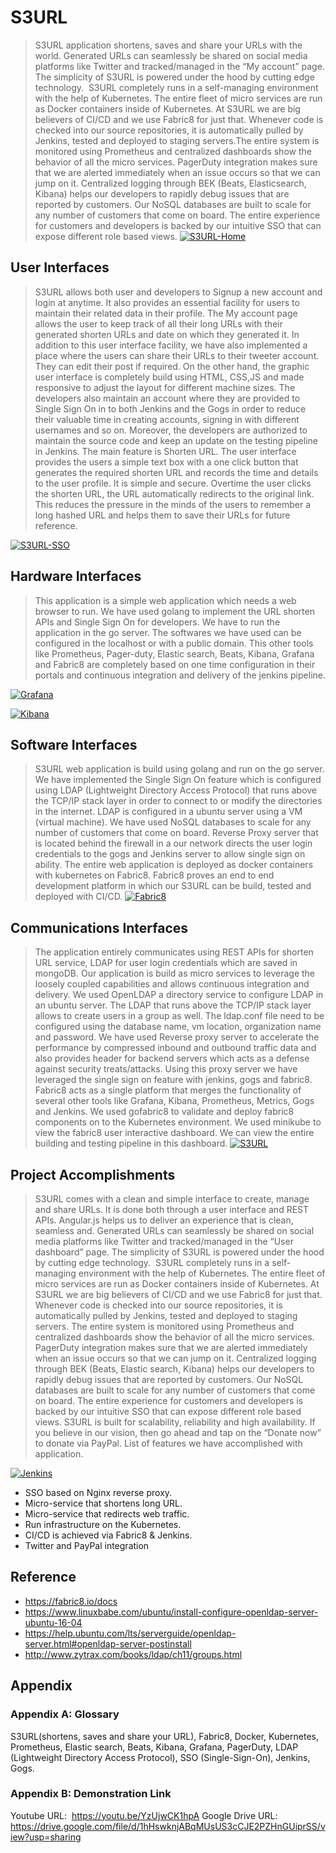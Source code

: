 # S3URL
> S3URL application shortens, saves and share your URLs with the world. Generated URLs can seamlessly be shared on social media platforms like Twitter and tracked/managed in the “My account” page. The simplicity of S3URL is powered under the hood by cutting edge technology.  S3URL completely runs in a self-managing environment with the help of Kubernetes. The entire fleet of micro services are run as Docker containers inside of Kubernetes. At S3URL we are big believers of CI/CD and we use Fabric8 for just that. Whenever code is checked into our source repositories, it is automatically pulled by Jenkins, tested and deployed to staging servers.The entire system is monitored using Prometheus and centralized dashboards show the behavior of all the micro services. PagerDuty integration makes sure that we are alerted immediately when an issue occurs so that we can jump on it. Centralized logging through BEK (Beats, Elasticsearch, Kibana) helps our developers to rapidly debug issues that are reported by customers. Our NoSQL databases are built to scale for any number of customers that come on board. The entire experience for customers and developers is backed by our intuitive SSO that can expose different role based views.
[![S3URL-Home](https://i.imgur.com/3SPukbI.png)](https://i.imgur.com/3SPukbI.png)


## User Interfaces
>S3URL allows both user and developers to Signup a new account and login at anytime. It also provides an essential facility for users to maintain their related data in their profile. The My account page allows the user to keep track of all their long URLs with their generated shorten URLs and date on which they generated it. In addition to this user interface facility, we have also implemented a place where the users can share their URLs to their tweeter account. They can edit their post if required. On the other hand, the graphic user interface is completely build using HTML, CSS,JS and made responsive to adjust the layout for different machine sizes. The developers also maintain an account  where they are provided to Single Sign On in to both Jenkins and the Gogs in order to reduce their valuable time in creating accounts, signing in with different usernames and so on. Moreover, the developers are authorized to maintain the source code and keep an update on the testing pipeline in Jenkins. The main feature is Shorten URL. The user interface provides the users a simple text box with a one click button that generates the required shorten URL and records the time and details to the user profile. It is simple and secure. Overtime the user clicks the shorten URL, the URL automatically redirects to the original link. This reduces the pressure in the minds of the users to remember a long hashed URL and  helps them to save their URLs for future reference.


[![S3URL-SSO](https://i.imgur.com/jFHy9Fx.jpg)](https://i.imgur.com/jFHy9Fx.jpg)


## Hardware Interfaces
> This application is a simple web application which needs a web browser to run. We have used golang to implement the URL shorten APIs and Single Sign On for developers. We have to run the application in the go server. The softwares we have used can be configured in the localhost or with a public domain. This other tools like Prometheus, Pager-duty, Elastic search, Beats, Kibana, Grafana and Fabric8 are completely based on one time configuration in their portals and continuous integration and delivery of the jenkins pipeline.


[![Grafana](https://i.imgur.com/5hwfboi.png)](https://i.imgur.com/5hwfboi.png)

[![Kibana](https://i.imgur.com/jV16D5a.png)](https://i.imgur.com/jV16D5a.png)


## Software Interfaces
> S3URL web application is build using golang and run on the go server. We have implemented the Single Sign On feature which is configured using LDAP (Lightweight Directory Access Protocol) that runs above the TCP/IP stack layer in order to connect to or modify the directories in the internet. LDAP is configured in a ubuntu server using a VM (virtual machine). We have used NoSQL databases to scale for any number of customers that come on board. Reverse Proxy server that is located behind the firewall in a our network directs the user login credentials to the  gogs and Jenkins server to allow single sign on ability. The entire web application is deployed as docker containers with kubernetes on Fabric8. Fabric8 proves an end to end development platform in which our S3URL can be build, tested and deployed with CI/CD.
[![Fabric8](https://i.imgur.com/6WMJZui.png)](https://i.imgur.com/6WMJZui.png)

## Communications Interfaces
> The application entirely communicates using REST APIs for shorten URL service, LDAP for user login credentials which are saved in mongoDB. Our application is build as micro services to leverage the loosely coupled capabilities and allows continuous integration and delivery. We used OpenLDAP a directory service to configure LDAP in an ubuntu server. The LDAP that runs above the TCP/IP stack layer allows to create users in a group as well. The ldap.conf file need to be configured using the database name, vm location, organization name and password. We have used Reverse proxy server to accelerate the performance by compressed inbound and outbound traffic data and also provides header for backend servers which acts as a defense against security treats/attacks. Using this proxy server we have leveraged the single sign on feature with jenkins, gogs and fabric8. Fabric8 acts as a single platform that merges the functionality of several other tools like Grafana, Kibana, Prometheus, Metrics, Gogs and Jenkins. We used gofabric8 to validate and deploy fabric8 components on to the Kubernetes environment. We used minikube  to view the fabric8 user interactive dashboard. We can view the entire building and testing pipeline in this dashboard.
[![S3URL](https://i.imgur.com/qXh3qKQ.png)](https://i.imgur.com/qXh3qKQ.png)

## Project Accomplishments

>S3URL comes with a clean and simple interface to create, manage and share URLs. It is done both through a user interface and REST APIs. Angular.js helps us to deliver an experience that is clean, seamless and. Generated URLs can seamlessly be shared on social media platforms like Twitter and tracked/managed in the “User dashboard” page. The simplicity of S3URL is powered under the hood by cutting edge technology.  S3URL completely runs in a self-managing environment with the help of Kubernetes. The entire fleet of micro services are run as Docker containers inside of Kubernetes. At S3URL we are big believers of CI/CD and we use Fabric8 for just that. Whenever code is checked into our source repositories, it is automatically pulled by Jenkins, tested and deployed to staging servers. The entire system is monitored using Prometheus and centralized dashboards show the behavior of all the micro services. PagerDuty integration makes sure that we are alerted immediately when an issue occurs so that we can jump on it. Centralized logging through BEK (Beats, Elastic search, Kibana) helps our developers to rapidly debug issues that are reported by customers. Our NoSQL databases are built to scale for any number of customers that come on board. The entire experience for customers and developers is backed by our intuitive SSO that can expose different role based views. S3URL is built for scalability, reliability and high availability. If you believe in our vision, then go ahead and tap on the “Donate now” to donate via PayPal. List of features we have accomplished with application. 

[![Jenkins](https://i.imgur.com/mtuBIN3.png)](https://i.imgur.com/mtuBIN3.png)

- SSO based on Nginx reverse proxy.
- Micro-service that shortens long URL.
- Micro-service that redirects web traffic.
- Run infrastructure on the Kubernetes.
- CI/CD is achieved via Fabric8 & Jenkins.
- Twitter and PayPal integration



## Reference
- https://fabric8.io/docs
- https://www.linuxbabe.com/ubuntu/install-configure-openldap-server-ubuntu-16-04
- https://help.ubuntu.com/lts/serverguide/openldap-server.html#openldap-server-postinstall
- http://www.zytrax.com/books/ldap/ch11/groups.html

## Appendix

### Appendix A: Glossary
S3URL(shortens, saves and share your URL), Fabric8, Docker, Kubernetes, Prometheus, Elastic search, Beats, Kibana, Grafana, PagerDuty, LDAP (Lightweight Directory Access Protocol), SSO (Single-Sign-On), Jenkins, Gogs.

### Appendix B: Demonstration Link 
Youtube URL:     https://youtu.be/YzUjwCK1hpA
Google Drive URL:       https://drive.google.com/file/d/1hHswknjABqMUsUS3cCJE2PZHnGUiprSS/view?usp=sharing



